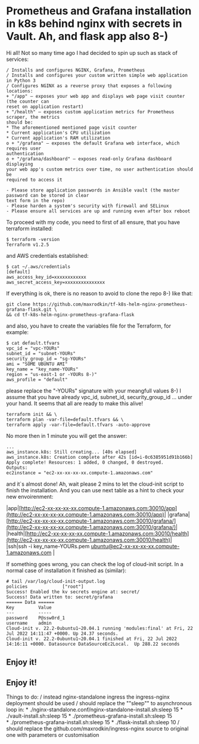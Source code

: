 # Prometheus and Grafana installation in k8s behind nginx with secrets in Vault. Ah, and flask app also 8-)

Hi all! 
Not so many time ago I had decided to spin up such as stack of services:

    / Installs and configures NGINX, Grafana, Prometheus
    / Installs and configures your custom written simple web application in Python 3
    / Configures NGINX as a reverse proxy that exposes a following locations:
    + "/app" – exposes your web app and displays web page visit counter (the counter can
    reset on application restart)
    + "/health" – exposes custom application metrics for Prometheus scraper, the metrics
    should be:
    * The aforementioned mentioned page visit counter
    * Current application's CPU utilization
    * Current application's RAM utilization
    o + "/grafana" – exposes the default Grafana web interface, which requires user
    authentication
    o + "/grafana/dashboard" – exposes read-only Grafana dashboard displaying
    your web app's custom metrics over time, no user authentication should be
    required to access it
    
    - Please store application passwords in Ansible vault (the master password can be stored in clear
    text form in the repo)
    - Please harden a system's security with firewall and SELinux
    - Please ensure all services are up and running even after box reboot

To proceed with my code,  you need to first of all ensure, that you have terraform installed:

    $ terraform -version
    Terraform v1.2.5
and AWS credentials established:

    $ cat ~/.aws/credentials 
    [default]
    aws_access_key_id=xxxxxxxxxxxx
    aws_secret_access_key=xxxxxxxxxxxxxxx

If everything is ok, there is no reason to avoid to 
clone the repo 8-) like that:

    git clone https://github.com/maxrodkin/tf-k8s-helm-nginx-prometheus-grafana-flask.git \
    && cd tf-k8s-helm-nginx-prometheus-grafana-flask

and also, you have to create the variables file for the Terraform, for example:

    $ cat default.tfvars 
    vpc_id = "vpc-YOURs"
    subnet_id = "subnet-YOURs"
    security_group_id = "sg-YOURs"
    ami = "SOME UBUNTU AMI"
    key_name = "key_name-YOURs"
    region = "us-east-1 or -YOURs 8-)"
    aws_profile = "default"

please replace the "-YOURs" signature with your meangfull values 8-)
I assume that you have already vpc_id, subnet_id, security_group_id ... under your hand.
It seems that all are ready to make this alive! 

    terraform init && \
    terraform plan -var-file=default.tfvars && \ 
    terraform apply -var-file=default.tfvars -auto-approve
No more then in 1 minute you will get the answer:

    ...
    aws_instance.k8s: Still creating... [40s elapsed]
    aws_instance.k8s: Creation complete after 42s [id=i-0c6385951d91b166b]
    Apply complete! Resources: 1 added, 0 changed, 0 destroyed.
    Outputs:
    ec2instance = "ec2-xx-xx-xx-xx.compute-1.amazonaws.com"

and it`s almost done! Ah, wait please 2 mins to let the cloud-init script to finish the installation. And you can use next table as a hint to check your new envoirenment:

|app|[http://ec2-xx-xx-xx-xx.compute-1.amazonaws.com:30010/app](http://ec2-xx-xx-xx-xx.compute-1.amazonaws.com:30010/app)|
|grafana|[http://ec2-xx-xx-xx-xx.compute-1.amazonaws.com:30010/grafana/](http://ec2-xx-xx-xx-xx.compute-1.amazonaws.com:30010/grafana/)|
|health|[http://ec2-xx-xx-xx-xx.compute-1.amazonaws.com:30010/health](http://ec2-xx-xx-xx-xx.compute-1.amazonaws.com:30010/health)|
|ssh|ssh -i key_name-YOURs.pem ubuntu@ec2-xx-xx-xx-xx.compute-1.amazonaws.com |

If something goes wrong, you can check the log of cloud-init script. In a normal case of installation it finished as (similar):

    # tail /var/log/cloud-init-output.log
    policies             ["root"]
    Success! Enabled the kv secrets engine at: secret/
    Success! Data written to: secret/grafana
    ====== Data ======
    Key         Value
    ---         -----
    password    P@ssw0rd_1
    username    admin
    Cloud-init v. 22.2-0ubuntu1~20.04.1 running 'modules:final' at Fri, 22 Jul 2022 14:11:47 +0000. Up 24.37 seconds.
    Cloud-init v. 22.2-0ubuntu1~20.04.1 finished at Fri, 22 Jul 2022 14:16:11 +0000. Datasource DataSourceEc2Local.  Up 288.22 seconds

## Enjoy it!

## Enjoy it!
Things to do:
    / instead nginx-standalone ingress the ingress-nginx deployment should be used
    / should replace the ""sleep"" to asynchronous loop in:
        * ./nginx-standalone.conf/nginx-standalone-install.sh:sleep 15
        * ./vault-install.sh:sleep 15
        * ./prometheus-grafana-install.sh:sleep 15 \
        * ./prometheus-grafana-install.sh:sleep 15
        * ./flask-install.sh:sleep 10
    / should replace the github.com/maxrodkin/ingress-nginx source to original one with parameters or customisation